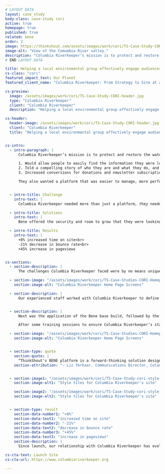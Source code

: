 ```yaml
---
# LAYOUT DATA
layout: case_study
body-class: case-study cori
active: true
homepage: true
published: true
related: bene
order: 2
image: https://thinkshout.com/assets/images/work/cori/TS-Case-Study-CORI-header.jpg
image-alt: "View of the Comumbia River valley."
description: "Columbia Riverkeeper’s mission is to protect and restore the water quality of the Columbia River and all life connected to it, from the headwaters to the Pacific Ocean."
# END LAYOUT DATA

title: Helping a local environmental group effectively engage audiences
cs-class: "cori"
featured_impact_text: Our Planet
featured_client_name: "Columbia Riverkeeper: From Strategy to Site at a Fraction of the Cost"

cs-preview:
  image: /assets/images/work/cori/TS-Case-Study-CORI-header.jpg
  type: "Columbia Riverkeeper"
  client: "Columbia Riverkeeper"
  description: "Helping a local environmental group effectively engage audiences"

cs-header:
  header-image: /assets/images/work/cori/TS-Case-Study-CORI-header.jpg
  client: "Columbia Riverkeeper"
  title: "Helping a local environmental group effectively engage audiences"


cs-intro:
  - intro-paragraph: |
      Columbia Riverkeeper’s mission is to protect and restore the water quality of the Columbia River and all life connected to it, from the headwaters to the Pacific Ocean. Their previous website lacked intuitive navigation, and no longer reflected the organization’s brand. They desperately needed a site that did the following three things:

      1. Would allow people to easily find the information they were looking for,
      2. Told a compelling story of who they are and what they do, and
      3. Increased conversions for donations and newsletter subscriptions

      They also wanted a platform that was easier to manage, more performant, and secure. Bene was the perfect solution to address all of these points.


  - intro-title: Challenge
    intro-text: |
      Columbia Riverkeeper needed more than just a platform, they needed the strategic expertise and ongoing support to craft compelling calls to action and tell their story.

  - intro-title: Solutions
    intro-text: |
      Bene offered the security and room to grow that they were looking for in a platform, coupled with the strategic and design support from a team ready to spring into action.

  - intro-title: Results
    intro-text: |
      +8% increased time on site<br>
      -21% decrease in bounce rate<br>
      +45% increase in pageviews


cs-sections:
  - section-description: |
      The challenges Columbia Riverkeeper faced were by no means unique to nonprofits (big or small), however, content strategy and design support doesn’t just come with the wiki or FAQs of an out of the box solution. They required the discovery process, strategic direction, and design skills that comes with a high budget website redesign, but they needed it for a fraction of the cost.

  - section-image: "/assets/images/work/cori/TS-Case-Studies-CORI-Homepage.jpg"
    section-image-alt: "Columbia Riverkeeper Home Page Screens"

  - section-description: |
      Our experienced staff worked with Columbia Riverkeeper to define and prioritize their target audiences, their motivations, and how to structure content on their site to keep those audiences coming back and engaged.


  - section-description: |
      Next was the application of the Bene base build, followed by the implementation of Columbia Riverkeeper’s design. We also provided template theming for Salsa, (their CRM system and Email Service Provider) to ensure continuity for the end user when they completed petitions or other actions on their site.

      After some training sessions to ensure Columbia Riverkeeper’s staff was set up for success in using and administering the tool, we then handed over the keys to the team to import and stage their own content in the system. It truly was an intuitive, clean, and simple process.

  - section-image: "/assets/images/work/cori/TS-Case-Studies-CORI-Homepage.jpg"
    section-image-alt: "Columbia Riverkeeper Home Page Screens"


  - section-type: quote
    section-quote: |
      “ThinkShout's BENE platform is a forward-thinking solution designed to make the daunting task of building a website, a fun and enjoyable experience. Thanks to ThinkShout's team, no matter how complex the design request seems, the BENE platform delivers a thoughtful, well-designed solution.”
    section-attribution: "~ Liz Terhaar, Communications Director, Columbia Riverkeeper"


  - section-image1: "/assets/images/work/cori/TS-Case-Study-cori-style-tile1.jpg"
    section-image-alt1: "Style tiles for Columbia Riverkeeper's site"

    section-image2: "/assets/images/work/cori/TS-Case-Study-cori-style-tile2.jpg"
    section-image-alt2: "Style tiles for Columbia Riverkeeper's site"


  - section-type: result
    section-data-number1: "+8%"
    section-data-text1: "increased time on site"
    section-data-number2: "-21%"
    section-data-text2: "decrease in bounce rate"
    section-data-number3: "+45%"
    section-data-text3: "increase in pageviews"
    section-description: |
      Since launch, our relationship with Columbia Riverkeeper has evolved into one of our most valued partnerships, with quarterly strategy meetings where we cover their upcoming campaigns and fundraising goals, as well as provide them with an analysis of their site performance to identify future areas for improvement. We’re excited to see where they go as they embark on this new chapter in their digital identity.

cs-cta-text: Launch Site
cs-cta-url: https://www.columbiariverkeeper.org

---
```

